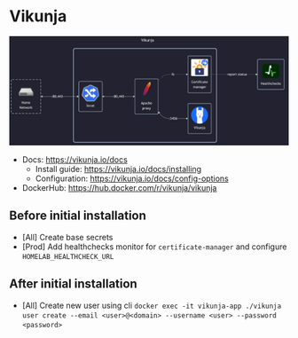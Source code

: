 # Vikunja

![diagram](../../docs/diagrams/out/apps/vikunja.png)

- Docs: <https://vikunja.io/docs>
  - Install guide: <https://vikunja.io/docs/installing>
  - Configuration: <https://vikunja.io/docs/config-options>
- DockerHub: <https://hub.docker.com/r/vikunja/vikunja>

## Before initial installation

- \[All\] Create base secrets
- \[Prod\] Add healthchecks monitor for `certificate-manager` and configure `HOMELAB_HEALTHCHECK_URL`

## After initial installation

- \[All\] Create new user using cli
  `docker exec -it vikunja-app ./vikunja user create --email <user>@<domain> --username <user> --password <password>`
